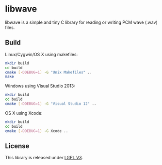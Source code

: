 libwave
=======

libwave is a simple and tiny C library for reading or writing PCM wave (.wav)
files.

Build
-----

Linux/Cygwin/OS X using makefiles:

```sh
mkdir build
cd build
cmake [-DDEBUG=1] -G "Unix Makefiles" ..
make
```

Windows using Visual Studio 2013:

```sh
mkdir build
cd build
cmake [-DDEBUG=1] -G "Visual Studio 12" ..
```

OS X using Xcode:

```sh
mkdir build
cd build
cmake [-DDEBUG=1] -G Xcode ..
```

License
-------
This library is released under
[LGPL V3](https://www.gnu.org/licenses/lgpl.html).
